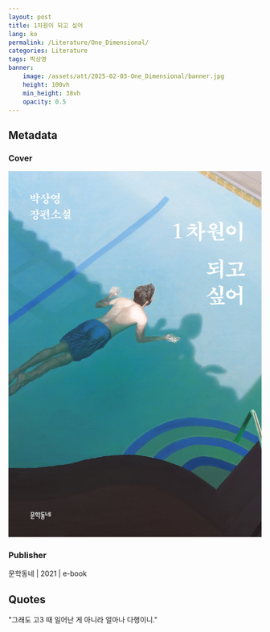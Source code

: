 ```yaml
---
layout: post
title: 1차원이 되고 싶어
lang: ko
permalink: /Literature/One_Dimensional/
categories: Literature
tags: 박상영
banner:
    image: /assets/att/2025-02-03-One_Dimensional/banner.jpg
    height: 100vh
    min_height: 38vh
    opacity: 0.5
---
```

## Metadata
### Cover
![cover](/assets/att/2025-02-03-One_Dimensional/cover.jpg)
### Publisher
문학동네 | 2021 | e-book

## Quotes
"그래도 고3 때 일어난 게 아니라 얼마나 다행이니."
